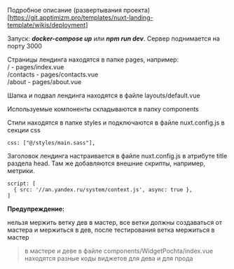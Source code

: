 Подробное описание (развертывания проекта)[https://git.apptimizm.pro/templates/nuxt-landing-template/wikis/deployment]


Запуск: ***docker-compose up*** или ***npm run dev***. Сервер поднимается на порту 3000


Страницы лендинга находятся в папке pages, например:  
/         - pages/index.vue  
/contacts - pages/contacts.vue  
/about    - pages/about.vue  

Шапка и подвал лендинга находятся в файле layouts/default.vue

Используемые компоненты складываются в папку сomponents

Стили находятся в папке styles и подключаются в файле nuxt.config.js в секции css
```
css: ["@/styles/main.sass"],
```

Заголовок лендинга настраивается в файле nuxt.config.js в атрибуте title раздела head. Там же добавляются внешние скрипты, например, метрики.
```
script: [
  { src: '//an.yandex.ru/system/context.js', async: true },
]
```

**Предупреждение:**

нельзя мержить ветку дев в мастер, все ветки должны создаваться от мастера и мержиться в дев, после тестирования ветка мержиться в мастер


> в мастере и деве в файле components/WidgetPochta/index.vue находятся разные коды виджетов для дева и для прода 